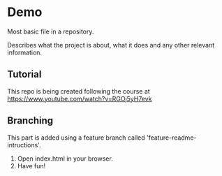 # Demo

Most basic file in a repository.

Describes what the project is about, what it does and any other relevant information.

## Tutorial

This repo is being created following the course at https://www.youtube.com/watch?v=RGOj5yH7evk

## Branching

This part is added using a feature branch called 'feature-readme-intructions'.

1. Open index.html in your browser.
2. Have fun!